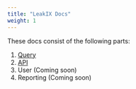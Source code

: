 ```yaml
---
title: "LeakIX Docs"
weight: 1
---
```


These docs consist of the following parts:

1. [Query](/docs/query)
2. [API](/docs/api)
3. User (Coming soon)
4. Reporting (Coming soon)


